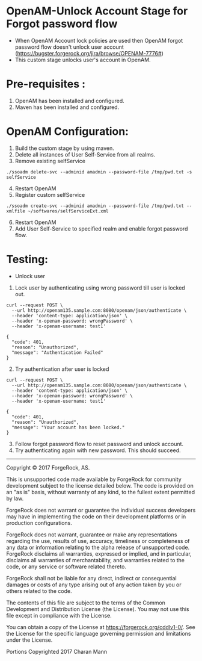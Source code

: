 # OpenAM-Unlock Account Stage for Forgot password flow

* When OpenAM Account lock policies are used then OpenAM forgot password flow doesn't unlock user account (https://bugster.forgerock.org/jira/browse/OPENAM-7776#)<br />
* This custom stage unlocks user's account in OpenAM.
    
Pre-requisites :
================
1. OpenAM has been installed and configured.
2. Maven has been installed and configured.

OpenAM Configuration:
=====================
1. Build the custom stage by using maven. 
2. Delete all instances of User Self-Service from all realms. 
3. Remove existing selfService
```
./ssoadm delete-svc --adminid amadmin --password-file /tmp/pwd.txt -s selfService
```
4. Restart OpenAM
5. Register custom selfService
```
./ssoadm create-svc --adminid amadmin --password-file /tmp/pwd.txt --xmlfile ~/softwares/selfServiceExt.xml
```
6. Restart OpenAM
7. Add User Self-Service to specified realm and enable forgot password flow. 
  
Testing:
======== 
* Unlock user
1. Lock user by authenticating using wrong password till user is locked out.
```
curl --request POST \
  --url http://openam135.sample.com:8080/openam/json/authenticate \
  --header 'content-type: application/json' \
  --header 'x-openam-password: wrongPassword' \
  --header 'x-openam-username: test1'
  
{
  "code": 401,
  "reason": "Unauthorized",
  "message": "Authentication Failed"
}   
```
2. Try authentication after user is locked
```
curl --request POST \
  --url http://openam135.sample.com:8080/openam/json/authenticate \
  --header 'content-type: application/json' \
  --header 'x-openam-password: wrongPassword' \
  --header 'x-openam-username: test1'
  
{
  "code": 401,
  "reason": "Unauthorized",
  "message": "Your account has been locked."
}  
``` 
3. Follow forgot password flow to reset password and unlock account. 
4. Try authenticating again with new password. This should succeed. 


* * *

Copyright © 2017 ForgeRock, AS.

This is unsupported code made available by ForgeRock for community development subject to the license detailed below. The code is provided on an "as is" basis, without warranty of any kind, to the fullest extent permitted by law. 

ForgeRock does not warrant or guarantee the individual success developers may have in implementing the code on their development platforms or in production configurations.

ForgeRock does not warrant, guarantee or make any representations regarding the use, results of use, accuracy, timeliness or completeness of any data or information relating to the alpha release of unsupported code. ForgeRock disclaims all warranties, expressed or implied, and in particular, disclaims all warranties of merchantability, and warranties related to the code, or any service or software related thereto.

ForgeRock shall not be liable for any direct, indirect or consequential damages or costs of any type arising out of any action taken by you or others related to the code.

The contents of this file are subject to the terms of the Common Development and Distribution License (the License). You may not use this file except in compliance with the License.

You can obtain a copy of the License at https://forgerock.org/cddlv1-0/. See the License for the specific language governing permission and limitations under the License.

Portions Copyrighted 2017 Charan Mann
